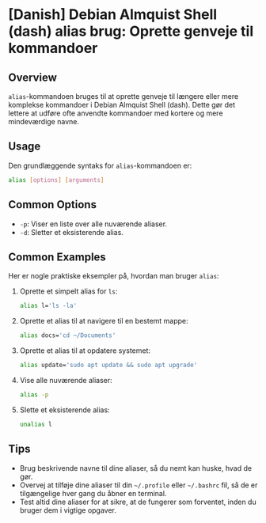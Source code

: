 # [Danish] Debian Almquist Shell (dash) alias brug: Oprette genveje til kommandoer

## Overview
`alias`-kommandoen bruges til at oprette genveje til længere eller mere komplekse kommandoer i Debian Almquist Shell (dash). Dette gør det lettere at udføre ofte anvendte kommandoer med kortere og mere mindeværdige navne.

## Usage
Den grundlæggende syntaks for `alias`-kommandoen er:

```bash
alias [options] [arguments]
```

## Common Options
- `-p`: Viser en liste over alle nuværende aliaser.
- `-d`: Sletter et eksisterende alias.

## Common Examples
Her er nogle praktiske eksempler på, hvordan man bruger `alias`:

1. Oprette et simpelt alias for `ls`:
   ```bash
   alias l='ls -la'
   ```

2. Oprette et alias til at navigere til en bestemt mappe:
   ```bash
   alias docs='cd ~/Documents'
   ```

3. Oprette et alias til at opdatere systemet:
   ```bash
   alias update='sudo apt update && sudo apt upgrade'
   ```

4. Vise alle nuværende aliaser:
   ```bash
   alias -p
   ```

5. Slette et eksisterende alias:
   ```bash
   unalias l
   ```

## Tips
- Brug beskrivende navne til dine aliaser, så du nemt kan huske, hvad de gør.
- Overvej at tilføje dine aliaser til din `~/.profile` eller `~/.bashrc` fil, så de er tilgængelige hver gang du åbner en terminal.
- Test altid dine aliaser for at sikre, at de fungerer som forventet, inden du bruger dem i vigtige opgaver.
